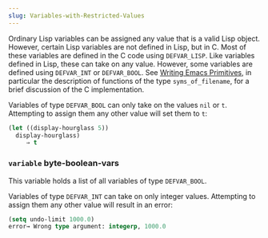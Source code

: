 ```yaml
---
slug: Variables-with-Restricted-Values
---
```


Ordinary Lisp variables can be assigned any value that is a valid Lisp object. However, certain Lisp variables are not defined in Lisp, but in C. Most of these variables are defined in the C code using `DEFVAR_LISP`. Like variables defined in Lisp, these can take on any value. However, some variables are defined using `DEFVAR_INT` or `DEFVAR_BOOL`. See [Writing Emacs Primitives](/docs/elisp/Defining-Lisp-variables-in-C), in particular the description of functions of the type `syms_of_filename`, for a brief discussion of the C implementation.

Variables of type `DEFVAR_BOOL` can only take on the values `nil` or `t`. Attempting to assign them any other value will set them to `t`:

```lisp
(let ((display-hourglass 5))
  display-hourglass)
     ⇒ t
```

### <span className="tag variable">`variable`</span> **byte-boolean-vars**

This variable holds a list of all variables of type `DEFVAR_BOOL`.

Variables of type `DEFVAR_INT` can take on only integer values. Attempting to assign them any other value will result in an error:

```lisp
(setq undo-limit 1000.0)
error→ Wrong type argument: integerp, 1000.0
```
